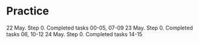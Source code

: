 # Practice
22 May. Step 0. Completed tasks 00-05, 07-09
23 May. Step 0. Completed tasks 06, 10-12
24 May. Step 0. Completed tasks 14-15
